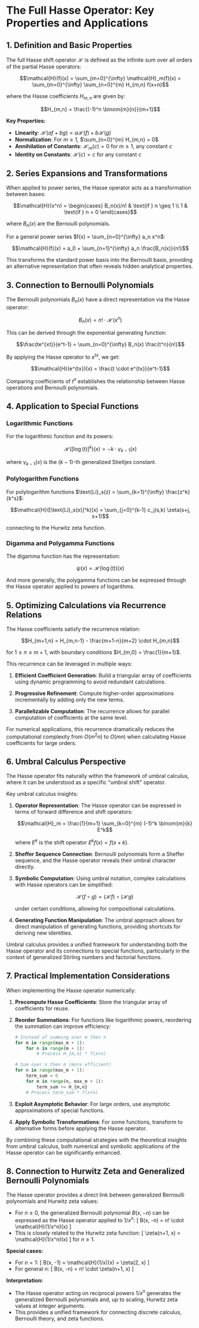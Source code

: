 # The Full Hasse Operator: Key Properties and Applications

## 1. Definition and Basic Properties

The full Hasse shift operator $\mathcal{H}$ is defined as the infinite sum over all orders of the partial Hasse operators:

$$\mathcal{H}(f)(x) = \sum_{m=0}^{\infty} \mathcal{H}_m(f)(x) = \sum_{m=0}^{\infty} \sum_{n=0}^{m} H_{m,n} f(x+n)$$

where the Hasse coefficients $H_{m,n}$ are given by:

$$H_{m,n} = \frac{(-1)^n \binom{m}{n}}{m+1}$$

**Key Properties:**
- **Linearity**: $\mathcal{H}(af + bg) = a\mathcal{H}(f) + b\mathcal{H}(g)$
- **Normalization**: For $m \geq 1$, $\sum_{n=0}^{m} H_{m,n} = 0$
- **Annihilation of Constants**: $\mathcal{H}_m(c) = 0$ for $m \geq 1$, any constant $c$
- **Identity on Constants**: $\mathcal{H}(c) = c$ for any constant $c$

## 2. Series Expansions and Transformations

When applied to power series, the Hasse operator acts as a transformation between bases:

$$\mathcal{H}(x^n) = \begin{cases}
B_n(x)/n! & \text{if } n \geq 1 \\
1 & \text{if } n = 0
\end{cases}$$

where $B_n(x)$ are the Bernoulli polynomials.

For a general power series $f(x) = \sum_{n=0}^{\infty} a_n x^n$:

$$\mathcal{H}(f)(x) = a_0 + \sum_{n=1}^{\infty} a_n \frac{B_n(x)}{n!}$$

This transforms the standard power basis into the Bernoulli basis, providing an alternative representation that often reveals hidden analytical properties.

## 3. Connection to Bernoulli Polynomials

The Bernoulli polynomials $B_n(x)$ have a direct representation via the Hasse operator:

$$B_n(x) = n! \cdot \mathcal{H}(x^n)$$

This can be derived through the exponential generating function:

$$\frac{te^{xt}}{e^t-1} = \sum_{n=0}^{\infty} B_n(x) \frac{t^n}{n!}$$

By applying the Hasse operator to $e^{tx}$, we get:

$$\mathcal{H}(e^{tx})(x) = \frac{t \cdot e^{tx}}{e^t-1}$$

Comparing coefficients of $t^n$ establishes the relationship between Hasse operations and Bernoulli polynomials.

## 4. Application to Special Functions

### Logarithmic Functions

For the logarithmic function and its powers:

$$\mathcal{H}([\log(t)]^k)(x) = -k \cdot \gamma_{k-1}(x)$$

where $\gamma_{k-1}(x)$ is the $(k-1)$-th generalized Stieltjes constant.

### Polylogarithm Functions

For polylogarithm functions $\text{Li}_s(z) = \sum_{k=1}^{\infty} \frac{z^k}{k^s}$:

$$\mathcal{H}([\text{Li}_s(x)]^k)(x) = \sum_{j=0}^{k-1} c_j(s,k) \zeta(s+j, x+1)$$

connecting to the Hurwitz zeta function.

### Digamma and Polygamma Functions

The digamma function has the representation:

$$\psi(x) = \mathcal{H}(\log(t))(x)$$

And more generally, the polygamma functions can be expressed through the Hasse operator applied to powers of logarithms.

## 5. Optimizing Calculations via Recurrence Relations

The Hasse coefficients satisfy the recurrence relation:

$$H_{m+1,n} = H_{m,n-1} - \frac{m+1-n}{m+2} \cdot H_{m,n}$$

for $1 \leq n \leq m+1$, with boundary conditions $H_{m,0} = \frac{1}{m+1}$.

This recurrence can be leveraged in multiple ways:

1. **Efficient Coefficient Generation**: Build a triangular array of coefficients using dynamic programming to avoid redundant calculations.

2. **Progressive Refinement**: Compute higher-order approximations incrementally by adding only the new terms.

3. **Parallelizable Computation**: The recurrence allows for parallel computation of coefficients at the same level.

For numerical applications, this recurrence dramatically reduces the computational complexity from $O(m^2n)$ to $O(mn)$ when calculating Hasse coefficients for large orders.

## 6. Umbral Calculus Perspective

The Hasse operator fits naturally within the framework of umbral calculus, where it can be understood as a specific "umbral shift" operator.

Key umbral calculus insights:

1. **Operator Representation**: The Hasse operator can be expressed in terms of forward difference and shift operators:

   $$\mathcal{H}_m = \frac{1}{m+1} \sum_{k=0}^{m} (-1)^k \binom{m}{k} E^k$$

   where $E^k$ is the shift operator $E^k f(x) = f(x+k)$.

2. **Sheffer Sequence Connection**: Bernoulli polynomials form a Sheffer sequence, and the Hasse operator reveals their umbral character directly.

3. **Symbolic Computation**: Using umbral notation, complex calculations with Hasse operators can be simplified:

   $$\mathcal{H}(f \circ g) = (\mathcal{H}f) \circ (\mathcal{H}g)$$

   under certain conditions, allowing for compositional calculations.

4. **Generating Function Manipulation**: The umbral approach allows for direct manipulation of generating functions, providing shortcuts for deriving new identities.

Umbral calculus provides a unified framework for understanding both the Hasse operator and its connections to special functions, particularly in the context of generalized Stirling numbers and factorial functions.

## 7. Practical Implementation Considerations

When implementing the Hasse operator numerically:

1. **Precompute Hasse Coefficients**: Store the triangular array of coefficients for reuse.

2. **Reorder Summations**: For functions like logarithmic powers, reordering the summation can improve efficiency:
   ```python
   # Instead of summing over m then n
   for m in range(max_m + 1):
       for n in range(m + 1):
           # Process H_{m,n} * f(x+n)
   
   # Sum over n then m (more efficient)
   for n in range(max_m + 1):
       term_sum = 0
       for m in range(n, max_m + 1):
           term_sum += H_{m,n}
       # Process term_sum * f(x+n)
   ```

3. **Exploit Asymptotic Behavior**: For large orders, use asymptotic approximations of special functions.

4. **Apply Symbolic Transformations**: For some functions, transform to alternative forms before applying the Hasse operator.

By combining these computational strategies with the theoretical insights from umbral calculus, both numerical and symbolic applications of the Hasse operator can be significantly enhanced.

## 8. Connection to Hurwitz Zeta and Generalized Bernoulli Polynomials

The Hasse operator provides a direct link between generalized Bernoulli polynomials and Hurwitz zeta values:

- For $n \geq 0$, the generalized Bernoulli polynomial $B(x, -n)$ can be expressed as the Hasse operator applied to $1/x^n$:
  \[
  B(x, -n) = n! \cdot \mathcal{H}(1/x^n)(x)
  \]
- This is closely related to the Hurwitz zeta function:
  \[
  \zeta(n+1, x) = \mathcal{H}(1/x^n)(x)
  \]
  for $n \geq 1$.

**Special cases:**
- For $n=1$:
  \[
  B(x, -1) = \mathcal{H}(1/x)(x) = \zeta(2, x)
  \]
- For general $n$:
  \[
  B(x, -n) = n! \cdot \zeta(n+1, x)
  \]

**Interpretation:**  
- The Hasse operator acting on reciprocal powers $1/x^n$ generates the generalized Bernoulli polynomials and, up to scaling, Hurwitz zeta values at integer arguments.
- This provides a unified framework for connecting discrete calculus, Bernoulli theory, and zeta functions.

